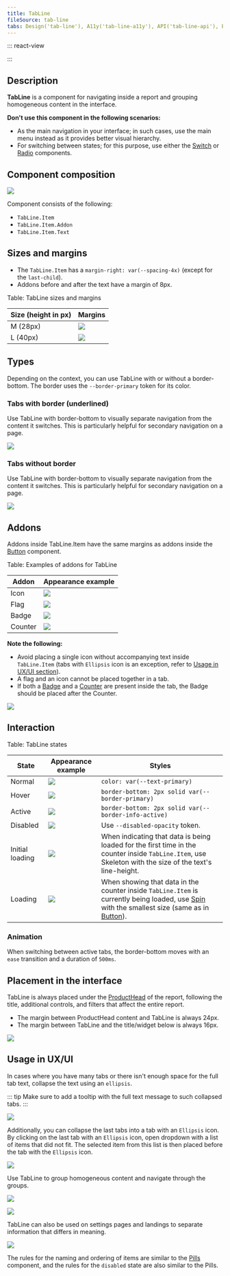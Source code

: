 ```yaml
---
title: TabLine
fileSource: tab-line
tabs: Design('tab-line'), A11y('tab-line-a11y'), API('tab-line-api'), Example('tab-line-code'), Changelog('tab-line-changelog')
---
```


::: react-view

<script lang="tsx">
import React from 'react';
import TabLine from '@semcore/ui/tab-line';
import Badge from '@semcore/ui/badge';
import PlaygroundGeneration from '@components/PlaygroundGeneration';

const App = PlaygroundGeneration(
  (createGroupWidgets) => {
    const { bool, radio, select } = createGroupWidgets('TabLine');

    const behavior = select({
      key: 'behavior',
      defaultValue: 'auto',
      label: 'Behavior',
      options: [
        {name: 'auto', value: 'auto'},
        {name: 'manual', value: 'manual'}
      ]
    });

    const size = radio({
      key: 'size',
      defaultValue: 'm',
      label: 'Size',
      options: ['m', 'l'],
    });

    const underlined = bool({
      key: 'underlined',
      defaultValue: true,
      label: 'Underlined',
    });

    const disabled = bool({
      key: 'disabled',
      defaultValue: false,
      label: 'Disabled',
    });

    const addon = bool({
      key: 'addon',
      defaultValue: false,
      label: 'With addon',
    });

    return (
      <TabLine defaultValue={0} underlined={underlined} size={size} behavior={behavior}>
        <TabLine.Item value={0}>All</TabLine.Item>
        <TabLine.Item value={1}>Overview</TabLine.Item>
        <TabLine.Item value={2}>Issues</TabLine.Item>
        <TabLine.Item disabled={disabled} value={3}>
          Progress
        </TabLine.Item>
        <TabLine.Item value={4}>
          {addon
            ? [
                <TabLine.Item.Text key={1}>Statistics</TabLine.Item.Text>,
                <TabLine.Item.Addon key={2}>
                  <Badge bg='bg-primary-success'>new</Badge>
                </TabLine.Item.Addon>,
              ]
            : 'Statistics'}
        </TabLine.Item>
      </TabLine>
    );
  },
  {
    filterProps: ['defaultValue'],
  },
);
</script>

:::

## Description

**TabLine** is a component for navigating inside a report and grouping homogeneous content in the interface.

**Don't use this component in the following scenarios:**

- As the main navigation in your interface; in such cases, use the main menu instead as it provides better visual hierarchy.
- For switching between states; for this purpose, use either the [Switch](/components/switch/switch) or [Radio](/components/radio/radio) components.

## Component composition

![](static/tabline-composition.png)

Component consists of the following:

- `TabLine.Item`
- `TabLine.Item.Addon`
- `TabLine.Item.Text`

## Sizes and margins

- The `TabLine.Item` has a `margin-right: var(--spacing-4x)` (except for the `last-child`).
- Addons before and after the text have a margin of 8px.

Table: TabLine sizes and margins

| Size (height in px) | Margins               |
| ------------------- | --------------------- |
| M (28px)            | ![](static/tab-m.png) |
| L (40px)            | ![](static/tab-l.png) |

## Types

Depending on the context, you can use TabLine with or without a border-bottom. The border uses the `--border-primary` token for its color.

### Tabs with border (underlined)

Use TabLine with border-bottom to visually separate navigation from the content it switches. This is particularly helpful for secondary navigation on a page.

![](static/tab-with-border.png)

### Tabs without border

Use TabLine with border-bottom to visually separate navigation from the content it switches. This is particularly helpful for secondary navigation on a page.

![](static/tab-without-border.png)

## Addons

Addons inside TabLine.Item have the same margins as addons inside the [Button](/components/button/button) component.

Table: Examples of addons for TabLine

| Addon   | Appearance example        |
| ------- | ------------------------- |
| Icon    | ![](static/icon.png)      |
| Flag    | ![](static/flag.png)      |
| Badge   | ![](static/badge.png)     |
| Counter | ![](static/counter.png)   |

**Note the following:**

- Avoid placing a single icon without accompanying text inside `TabLine.Item` (tabs with `Ellipsis` icon is an exception, refer to [Usage in UX/UI section](/components/tab-line/tab-line#usage_in_ux_ui)).
- A flag and an icon cannot be placed together in a tab.
- If both a [Badge](/components/badge/badge) and a [Counter](/components/counter/counter) are present inside the tab, the Badge should be placed after the Counter.

![](static/monster.png)

## Interaction

Table: TabLine states

| State           | Appearance example       | Styles  |
| --------------- | ------------------------ | ------- |
| Normal          | ![](static/normal-active.png)            | `color: var(--text-primary)`  |
| Hover           | ![](static/hover.png)                     | `border-bottom: 2px solid var(--border-primary)` |
| Active          | ![](static/normal-active.png)            | `border-bottom: 2px solid var(--border-info-active)` |
| Disabled        | ![](static/disabled.png)               | Use `--disabled-opacity` token.  |
| Initial loading | ![](static/initial-loading.png) | When indicating that data is being loaded for the first time in the counter inside `TabLine.Item`, use Skeleton with the size of the text's line-height.                 |
| Loading         | ![](static/loading.png)                 | When showing that data in the counter inside `TabLine.Item` is currently being loaded, use [Spin](/components/spin/spin) with the smallest size (same as in [Button](/components/button/button)).|

### Animation

When switching between active tabs, the border-bottom moves with an `ease` transition and a duration of `500ms`.

## Placement in the interface

TabLine is always placed under the [ProductHead](/components/product-head/product-head) of the report, following the title, additional controls, and filters that affect the entire report.

- The margin between ProductHead content and TabLine is always 24px.
- The margin between TabLine and the title/widget below is always 16px.

![](static/tabs-margins.png)

## Usage in UX/UI

In cases where you have many tabs or there isn't enough space for the full tab text, collapse the text using an `ellipsis`.

::: tip
Make sure to add a tooltip with the full text message to such collapsed tabs.
:::

![](static/ellipsis.png)

Additionally, you can collapse the last tabs into a tab with an `Ellipsis` icon. By clicking on the last tab with an `Ellipsis` icon, open dropdown with a list of items that did not fit. The selected item from this list is then placed before the tab with the `Ellipsis` icon.

![](static/tabline-collapse.png)

Use TabLine to group homogeneous content and navigate through the groups.

![](static/tab-without-border.png)

![](static/tabs-example.png)

TabLine can also be used on settings pages and landings to separate information that differs in meaning.

![](static/tabs-example-2.png)

The rules for the naming and ordering of items are similar to the [Pills](/components/pills/pills) component, and the rules for the `disabled` state are also similar to the Pills.

